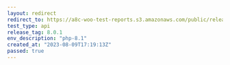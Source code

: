 ```yaml
---
layout: redirect
redirect_to: https://a8c-woo-test-reports.s3.amazonaws.com/public/release/8.0.1/php-8.1/api/index.html
test_type: api
release_tag: 8.0.1
env_description: "php-8.1"
created_at: "2023-08-09T17:19:13Z"
passed: true
---
```


